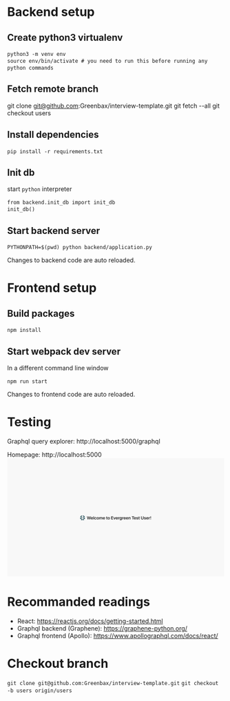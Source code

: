 # Backend setup
## Create python3 virtualenv
```
python3 -m venv env
source env/bin/activate # you need to run this before running any python commands
```

## Fetch remote branch
git clone git@github.com:Greenbax/interview-template.git
git fetch --all
git checkout users

## Install dependencies
```
pip install -r requirements.txt
```

## Init db
start `python` interpreter
```
from backend.init_db import init_db
init_db()
```

## Start backend server
```
PYTHONPATH=$(pwd) python backend/application.py
```
Changes to backend code are auto reloaded.

# Frontend setup
## Build packages
```
npm install
```

## Start webpack dev server
In a different command line window
```
npm run start
```
Changes to frontend code are auto reloaded.

# Testing
Graphql query explorer: http://localhost:5000/graphql

Homepage: http://localhost:5000
![Screenshot](sample-screenshot1.png)


# Recommanded readings
- React: https://reactjs.org/docs/getting-started.html
- Graphql backend (Graphene): https://graphene-python.org/
- Graphql frontend (Apollo): https://www.apollographql.com/docs/react/


# Checkout branch
`git clone git@github.com:Greenbax/interview-template.git`
`git checkout -b users origin/users`
